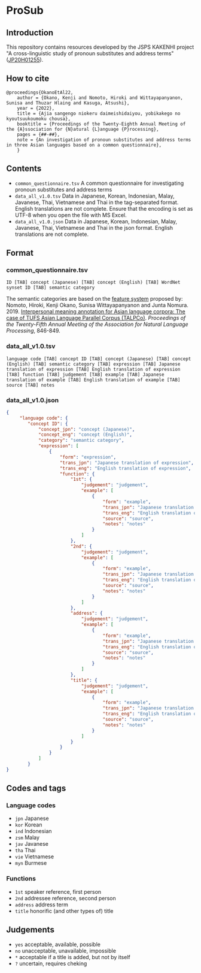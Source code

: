 # ProSub

## Introduction
This repository contains resources developed by the JSPS KAKENHI project "A cross-linguistic study of pronoun substitutes and address terms" ([JP20H01255](https://kaken.nii.ac.jp/ja/grant/KAKENHI-PROJECT-20H01255/)).

## How to cite
```
@proceedings{OkanoEtAl22,
    author = {Okano, Kenji and Nomoto, Hiroki and Wittayapanyanon, Sunisa and Thuzar Hlaing and Kasuga, Atsushi},
    year = {2022},
    title = {Ajia sangengo niokeru daimeishidaiyou, yobikakego no kyoutsuukoumoku chousa},
    booktitle = {Proceedings of the Twenty-Eighth Annual Meeting of the {A}ssociation for {N}atural {L}anguage {P}rocessing},
    pages = {##-##},
    note = {An investigation of pronoun substitutes and address terms in three Asian languages based on a common questionnaire},
    }
```

## Contents
- `common_questionnaire.tsv` A common questionnaire for investigating pronoun substitutes and address terms
- `data_all_v1.0.tsv` Data in Japanese, Korean, Indonesian, Malay, Javanese, Thai, Vietnamese and Thai in the tag-separated format.  English translations are not complete.  Ensure that the encoding is set as UTF-8 when you open the file with MS Excel.
- `data_all_v1.0.json` Data in Japanese, Korean, Indonesian, Malay, Javanese, Thai, Vietnamese and Thai in the json format.  English translations are not complete.

## Format
### common_questionnaire.tsv
`ID [TAB] concept (Japanese) [TAB] concept (English) [TAB] WordNet synset ID [TAB] semantic category`

The semantic categories are based on the [feature system](https://github.com/matbahasa/TALPCo/blob/master/features.pdf) proposed by:  
Nomoto, Hiroki, Kenji Okano, Sunisa Wittayapanyanon and Junta Nomura. 2019. [Interpersonal meaning annotation for Asian language corpora: The case of TUFS Asian Language Parallel Corpus (TALPCo)](https://www.anlp.jp/proceedings/annual_meeting/2019/pdf_dir/D4-4.pdf).  _Proceedings of the Twenty-Fifth Annual Meeting of the Association for Natural Language Processing_, 846-849.

### data_all_v1.0.tsv
`language code [TAB] concept ID [TAB] concept (Japanese) [TAB] concept (English) [TAB] semantic category [TAB] expression [TAB] Japanese translation of expression [TAB] English translation of expression [TAB] function [TAB] judgement [TAB] example [TAB] Japanese translation of example [TAB] English translation of example [TAB] source [TAB] notes`

### data_all_v1.0.json
```json
{
     "language code": {
        "concept ID": {
            "concept_jpn": "concept (Japanese)",
            "concept_eng": "concept (English)",
            "category": "semantic category",
            "expression": [
                {
                    "form": "expression",
                    "trans_jpn": "Japanese translation of expression",
                    "trans_eng": "English translation of expression",
                    "function": {
                        "1st": {
                            "judgement": "judgement",
                            "example": [
                                {
                                    "form": "example",
                                    "trans_jpn": "Japanese translation of example",
                                    "trans_eng": "English translation of example",
                                    "source": "source",
                                    "notes": "notes"
                                }
                            ]
                        },
                        "2nd": {
                            "judgement": "judgement",
                            "example": [
                                {
                                    "form": "example",
                                    "trans_jpn": "Japanese translation of example",
                                    "trans_eng": "English translation of example",
                                    "source": "source",
                                    "notes": "notes"
                                }
                            ]
                        },
                        "address": {
                            "judgement": "judgement",
                            "example": [
                                {
                                    "form": "example",
                                    "trans_jpn": "Japanese translation of example",
                                    "trans_eng": "English translation of example",
                                    "source": "source",
                                    "notes": "notes"
                                }
                            ]
                        },
                        "title": {
                            "judgement": "judgement",
                            "example": [
                                {
                                    "form": "example",
                                    "trans_jpn": "Japanese translation of example",
                                    "trans_eng": "English translation of example",
                                    "source": "source",
                                    "notes": "notes"
                                }
                            ]
                        }
                    }
                }
            ]
        }
}
```

## Codes and tags
### Language codes
- `jpn` Japanese
- `kor` Korean
- `ind` Indonesian
- `zsm` Malay
- `jav` Javanese
- `tha` Thai
- `vie` Vietnamese
- `myn` Burmese

### Functions
- `1st` speaker reference, first person
- `2nd` addressee reference, second person
- `address` address term
- `title` honorific (and other types of) title

## Judgements
- `yes` acceptable, available, possible
- `no` unacceptable, unavailable, impossible
- `*` acceptable if a title is added, but not by itself
- `?` uncertain, requires cheking
